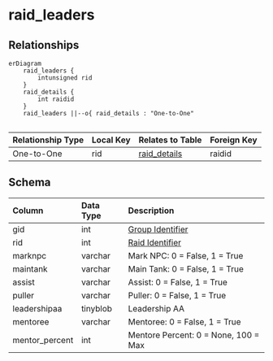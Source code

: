 # raid_leaders

## Relationships

```mermaid
erDiagram
    raid_leaders {
        intunsigned rid
    }
    raid_details {
        int raidid
    }
    raid_leaders ||--o{ raid_details : "One-to-One"


```


| Relationship Type | Local Key | Relates to Table | Foreign Key |
| :--- | :--- | :--- | :--- |
| One-to-One | rid | [raid_details](../../schema/raids/raid_details.md) | raidid |


## Schema

| Column | Data Type | Description |
| :--- | :--- | :--- |
| gid | int | [Group Identifier](../../schema/groups/group_id.md) |
| rid | int | [Raid Identifier](raid_details.md) |
| marknpc | varchar | Mark NPC: 0 = False, 1 = True |
| maintank | varchar | Main Tank: 0 = False, 1 = True |
| assist | varchar | Assist: 0 = False, 1 = True |
| puller | varchar | Puller: 0 = False, 1 = True |
| leadershipaa | tinyblob | Leadership AA |
| mentoree | varchar | Mentoree: 0 = False, 1 = True |
| mentor_percent | int | Mentore Percent: 0 = None, 100 = Max |

